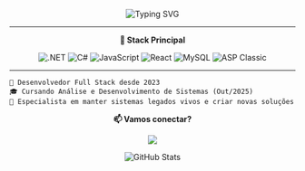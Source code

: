 <div align="center">
  
  ![Typing SVG](https://readme-typing-svg.herokuapp.com?font=Fira+Code&pause=1000&color=2E9EF7&center=true&vCenter=true&width=435&lines=Ol%C3%A1!+Eu+sou+o+Gabriel+%F0%9F%91%8B;Full+Stack+Developer;Construindo+solu%C3%A7%C3%B5es+desde+2023)

</div>

---

<div align="center">

**🚀 Stack Principal**

![.NET](https://img.shields.io/badge/.NET-512BD4?style=plastic&logo=dotnet&logoColor=white)
![C#](https://img.shields.io/badge/C%23-239120?style=plastic&logo=c-sharp&logoColor=white)
![JavaScript](https://img.shields.io/badge/JavaScript-F7DF1E?style=plastic&logo=javascript&logoColor=black)
![React](https://img.shields.io/badge/React-61DAFB?style=plastic&logo=react&logoColor=black)
![MySQL](https://img.shields.io/badge/MySQL-4479A1?style=plastic&logo=mysql&logoColor=white)
![ASP Classic](https://img.shields.io/badge/ASP_Classic-5C2D91?style=plastic)

</div>

---
```
💼 Desenvolvedor Full Stack desde 2023
🎓 Cursando Análise e Desenvolvimento de Sistemas (Out/2025)
🦖 Especialista em manter sistemas legados vivos e criar novas soluções
```

<div align="center">

**📫 Vamos conectar?**

<a href="(https://www.linkedin.com/in/gabriel-canechia/)">
  <img src="https://img.shields.io/badge/LinkedIn-0A66C2?style=for-the-badge&logo=linkedin&logoColor=white&labelColor=0A66C2" />
</a>

</div>

<div align="center">
  
  ![GitHub Stats](https://github-readme-stats.vercel.app/api?username=scorpiontyf&show_icons=true&theme=tokyonight)
  
</div>
